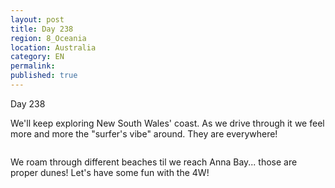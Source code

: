 ```yaml
---
layout: post
title: Day 238
region: 8_Oceania
location: Australia
category: EN
permalink:
published: true
---
```


Day 238

We'll keep exploring New South Wales' coast. As we drive through it we feel more and more the "surfer's vibe" around. They are everywhere!

<p><a
href="https://lh3.googleusercontent.com/m7zK9uAeurfrDxr7l7-2hUzdNkPW1agb-Wx987DbM4hJc4A9wiLzGK79PR41Ker7aOnR2bqWgl_uU3wGXnrBm47BLAAiSvpqe_KpMxmIw4BmWyeqBNqPMG049WgViUJt1ywfdJnuDgtuouu0a8W39T0mWmFDhI8s-CEuOcBZ7HVGXfo2slMCZVCBRnIzOvlle-qZMTxYKtaOYh3UOPB-Q-jfAVQiX_BcAZcgiVcTm02fAxXsH_FfaAd4J_ARSWO59XUWcV29S14ykxnao-gxmjYsPXK3LuMghTfOlCyv2GHV6R9bTO-R4t0_qoaB_97V9NkJT988lrAcsSy8K-42da0B0Ipb9FEykHM3CmItv9_0-D5cdUPkggIf5K6raMvLThWVxJQFTTBV2baKMVFGzGG3V_zZBrIeG3sT2UfVguWNBkE-0Z9Gaha-uap0VhNmCjVZ3ylC3XcTGdUxTUyVw_elju7IBO0wMgxBSPrsHtl7NZcplu94NdvVT5doD9YyGgAur3U80tsQxDubYYqezvwgvGnU3c-j3yzdSnENKICUZBgcK1pBsSaEn9kTii-CiskdJVvQEBd9Gck9CCQBnqXkthOz4xU3E-eAKGfr9qALBtRlG4Eb3rT1wmHMcqCOEIvcGtqL07gezaAopg-XniOI5EpPbzDSHsdqn_B9oeYrWpTR-D8BJ_IHoAbQhO1ZPYkL23DEYsUOUDrrTXqQwaDc=w804-h603-no"><img 
src="https://lh3.googleusercontent.com/m7zK9uAeurfrDxr7l7-2hUzdNkPW1agb-Wx987DbM4hJc4A9wiLzGK79PR41Ker7aOnR2bqWgl_uU3wGXnrBm47BLAAiSvpqe_KpMxmIw4BmWyeqBNqPMG049WgViUJt1ywfdJnuDgtuouu0a8W39T0mWmFDhI8s-CEuOcBZ7HVGXfo2slMCZVCBRnIzOvlle-qZMTxYKtaOYh3UOPB-Q-jfAVQiX_BcAZcgiVcTm02fAxXsH_FfaAd4J_ARSWO59XUWcV29S14ykxnao-gxmjYsPXK3LuMghTfOlCyv2GHV6R9bTO-R4t0_qoaB_97V9NkJT988lrAcsSy8K-42da0B0Ipb9FEykHM3CmItv9_0-D5cdUPkggIf5K6raMvLThWVxJQFTTBV2baKMVFGzGG3V_zZBrIeG3sT2UfVguWNBkE-0Z9Gaha-uap0VhNmCjVZ3ylC3XcTGdUxTUyVw_elju7IBO0wMgxBSPrsHtl7NZcplu94NdvVT5doD9YyGgAur3U80tsQxDubYYqezvwgvGnU3c-j3yzdSnENKICUZBgcK1pBsSaEn9kTii-CiskdJVvQEBd9Gck9CCQBnqXkthOz4xU3E-eAKGfr9qALBtRlG4Eb3rT1wmHMcqCOEIvcGtqL07gezaAopg-XniOI5EpPbzDSHsdqn_B9oeYrWpTR-D8BJ_IHoAbQhO1ZPYkL23DEYsUOUDrrTXqQwaDc=w804-h603-no" class="oversize" alt=""></a></p>

We roam through different beaches til we reach Anna Bay... those are proper dunes! Let's have some fun with the 4W!

<p><a
href="https://lh3.googleusercontent.com/1tcyKvMOnnp3QUMBnvSaSI_3oQ_-Q_EBxeHMIOjD9hIwB0lDB3u-bH1V7_wPmVWf0FEJJanV9O9KYzGs7iDzFRdjHW8_0Ei1UzRBh7oFwfmoJEzJ9a-AJqnm_FDw_BzMadnV9tAjwJjgPh-KiUioqOrcMYteYVVTP0CYKZRXafG9sYkxZNStvIKxuSWSa-242s9Cwn022zjlUarzyJPV2jaNS6pinCvxAHbK9cqUduxl6fEV2L_2SLg1OP2r8WIXwkOpDpYDyH_3lA7kLdudYmp7WIfSZxjLvEpCaxUG_rj2yzwUWsn_QteQFEdy9hDiXZz5piFBwsdbZB5XdMOfFINa3uPv_x2_nduWiQMnngwvOpOUsV4V-SfPMZ7Rr2HeD8Ati3aKiXh6p1dc5HnroI1aXWfi_LEyLI1L7hExGnhvfaYNxqiQymzfCxX-ZWraNKAhtmz-5VTSOSkES7ESJNR8_tjAREFw7xN6wn7E3vqebxaCTYQi9Yne7p1m1hjZ1GU1knOKF2sdvNUCJbcJstkoivAjEJNT4WmejXanc9DNg5EWsVui_-InqxONMthIeJh5ux54z2ipQDpBWMSf7bTZKQhaxSK5wfRKmzu5Z_yoHcjqhHt--0dehxgNRFo-m-WE4g2bof9Y-P9yj8RD0aH1_rLus7whyNw_4WVWD5i1f0xMQiHskGneZtA6XOuqplov51WAY_lHv8Apn4WdTazj=w1072-h603-k-no"><img 
src="https://lh3.googleusercontent.com/1tcyKvMOnnp3QUMBnvSaSI_3oQ_-Q_EBxeHMIOjD9hIwB0lDB3u-bH1V7_wPmVWf0FEJJanV9O9KYzGs7iDzFRdjHW8_0Ei1UzRBh7oFwfmoJEzJ9a-AJqnm_FDw_BzMadnV9tAjwJjgPh-KiUioqOrcMYteYVVTP0CYKZRXafG9sYkxZNStvIKxuSWSa-242s9Cwn022zjlUarzyJPV2jaNS6pinCvxAHbK9cqUduxl6fEV2L_2SLg1OP2r8WIXwkOpDpYDyH_3lA7kLdudYmp7WIfSZxjLvEpCaxUG_rj2yzwUWsn_QteQFEdy9hDiXZz5piFBwsdbZB5XdMOfFINa3uPv_x2_nduWiQMnngwvOpOUsV4V-SfPMZ7Rr2HeD8Ati3aKiXh6p1dc5HnroI1aXWfi_LEyLI1L7hExGnhvfaYNxqiQymzfCxX-ZWraNKAhtmz-5VTSOSkES7ESJNR8_tjAREFw7xN6wn7E3vqebxaCTYQi9Yne7p1m1hjZ1GU1knOKF2sdvNUCJbcJstkoivAjEJNT4WmejXanc9DNg5EWsVui_-InqxONMthIeJh5ux54z2ipQDpBWMSf7bTZKQhaxSK5wfRKmzu5Z_yoHcjqhHt--0dehxgNRFo-m-WE4g2bof9Y-P9yj8RD0aH1_rLus7whyNw_4WVWD5i1f0xMQiHskGneZtA6XOuqplov51WAY_lHv8Apn4WdTazj=w1072-h603-k-no" class="oversize" alt=""></a></p>

<p><a
href="https://lh3.googleusercontent.com/mJ3RxghkViBfqXhtGfxxKsWAcOUAzHbhX0cEwrNVkZzQ3q5Rd2D0mJ33jXANtOAGipiW13eiECJlFdZMDF9z_ZQdgQNiVXQasAGtxESaoLP9fcL5WxB8S7z9WHEYf1uOZkDfFvtCcfeqlsTvnQOorx1o1NNjCTn8eE2QockTUE-NeZbpA96ZoRyBsuqrfIH3PDNnVldatoZAZoQBlpZbFSSiZct03FkayGEBHR1YQqn3KicOQbnLdkKhXfoAdpcUs1yaR049BozrhOm5M8vO0XR9WDwi-vwqsIpxxfHyC7lnpIL7VlRTh4NaKV2k6BYWlYAo013IpxBQEq3FU2EdVDz2SHrHscJ5FG9zgoa0SI17tb4r3aKMX9yD7NH4-Upjbf36YjDGNY6yoywmsHHeexelJIdYoew4XeTSLX7OJthZIV6JgX0Vgzgwrn5iMi6rPdI6CttofsAmVAMkR6SbHkDj5UCAU8F3aBY4c3pclUD3wfekB0He-aw0Kheht7uHI8RNlPRYUStwMPIzd1r7HCtkPaSAenNRB48ZE9JgnlUVSbUxPhbwFjpAimCRy37Jwp_ZCVrYMKlpVuL0_g6KX1AykG3Y2rBKfbGsLHBjidWUWTM1CHshsCE0Lb1IhOfWvx1oFK8TNIaHc53GdY5H7iYoAu3N2uz4IpOxdS5hp6e5brnPTSfaFNKd4zKQeHv2c2Ps1BJYe3IRLc0HMMoYcYZU=w804-h603-no"><img 
src="https://lh3.googleusercontent.com/mJ3RxghkViBfqXhtGfxxKsWAcOUAzHbhX0cEwrNVkZzQ3q5Rd2D0mJ33jXANtOAGipiW13eiECJlFdZMDF9z_ZQdgQNiVXQasAGtxESaoLP9fcL5WxB8S7z9WHEYf1uOZkDfFvtCcfeqlsTvnQOorx1o1NNjCTn8eE2QockTUE-NeZbpA96ZoRyBsuqrfIH3PDNnVldatoZAZoQBlpZbFSSiZct03FkayGEBHR1YQqn3KicOQbnLdkKhXfoAdpcUs1yaR049BozrhOm5M8vO0XR9WDwi-vwqsIpxxfHyC7lnpIL7VlRTh4NaKV2k6BYWlYAo013IpxBQEq3FU2EdVDz2SHrHscJ5FG9zgoa0SI17tb4r3aKMX9yD7NH4-Upjbf36YjDGNY6yoywmsHHeexelJIdYoew4XeTSLX7OJthZIV6JgX0Vgzgwrn5iMi6rPdI6CttofsAmVAMkR6SbHkDj5UCAU8F3aBY4c3pclUD3wfekB0He-aw0Kheht7uHI8RNlPRYUStwMPIzd1r7HCtkPaSAenNRB48ZE9JgnlUVSbUxPhbwFjpAimCRy37Jwp_ZCVrYMKlpVuL0_g6KX1AykG3Y2rBKfbGsLHBjidWUWTM1CHshsCE0Lb1IhOfWvx1oFK8TNIaHc53GdY5H7iYoAu3N2uz4IpOxdS5hp6e5brnPTSfaFNKd4zKQeHv2c2Ps1BJYe3IRLc0HMMoYcYZU=w804-h603-no" class="oversize" alt=""></a></p>

<p><a
href="https://lh3.googleusercontent.com/SdH0pUuQKSEJADkjx7M2NFpQVEraxtGmz72Mzs6HcnaAzSqW_cNoy0Eic4d9HAe4_kHaZa_L70KJqby0T5pzLiu4SgH4GTdK5XsPO9kDG2FPwO7-UfILGQVBuIvxmIxyADQUKXjCYzKTpFTFAMMrKJYH90EKEEkbPlUn_4CzkLKNU9dL_Es3zVOt71ApyYYwXobiJbS_mYWjvXZLh6rGrNCMSKBdTEboLtgGKjjeAEZKxoCDkZ2ZZFl0o7Cw8InF7Gtv9q9nDrhAxx377EuzaD-bMW_yPh7G8JBzh2FJKQBfGAPxgGdTWWuXmScuVvgcMOOrQHyQCgYHGpwxGPSanrm5VqRIduJw29OERmfr82s_LvdTJ3AwTRflAxqcK5S5kInmQEfas9GOj3uDP90i6Sbn1Yq8hzs4iEHpVJQLy-sjbQSv74Eq-VuvWY4cO9ClVTRM2eKZMC7_L4jSjO812ha7VhoMksW2R0i1mAAipk7bxsOFz1CBdyNHqRjJ_OMg5uxp_AuDCVkthkYgn8nw9oHW5o-UsqPbYBKx3whdtA3v89RZ1ZrVB-AxNLhB942qyAsOp_yrfx1M6C64jAWTperuWrBUZ_nEkOhDtCxRbfb4mOCBjtaStskkPtYMFYif-ynGJ7o4xZcICtDB-8poxMF3_T9nuQdpPMV4VjMmvg3Wv95AcrkCi8DPw686DYgXXmvJHj62z3k7cF4ghCVMobBR=w804-h603-no"><img 
src="https://lh3.googleusercontent.com/SdH0pUuQKSEJADkjx7M2NFpQVEraxtGmz72Mzs6HcnaAzSqW_cNoy0Eic4d9HAe4_kHaZa_L70KJqby0T5pzLiu4SgH4GTdK5XsPO9kDG2FPwO7-UfILGQVBuIvxmIxyADQUKXjCYzKTpFTFAMMrKJYH90EKEEkbPlUn_4CzkLKNU9dL_Es3zVOt71ApyYYwXobiJbS_mYWjvXZLh6rGrNCMSKBdTEboLtgGKjjeAEZKxoCDkZ2ZZFl0o7Cw8InF7Gtv9q9nDrhAxx377EuzaD-bMW_yPh7G8JBzh2FJKQBfGAPxgGdTWWuXmScuVvgcMOOrQHyQCgYHGpwxGPSanrm5VqRIduJw29OERmfr82s_LvdTJ3AwTRflAxqcK5S5kInmQEfas9GOj3uDP90i6Sbn1Yq8hzs4iEHpVJQLy-sjbQSv74Eq-VuvWY4cO9ClVTRM2eKZMC7_L4jSjO812ha7VhoMksW2R0i1mAAipk7bxsOFz1CBdyNHqRjJ_OMg5uxp_AuDCVkthkYgn8nw9oHW5o-UsqPbYBKx3whdtA3v89RZ1ZrVB-AxNLhB942qyAsOp_yrfx1M6C64jAWTperuWrBUZ_nEkOhDtCxRbfb4mOCBjtaStskkPtYMFYif-ynGJ7o4xZcICtDB-8poxMF3_T9nuQdpPMV4VjMmvg3Wv95AcrkCi8DPw686DYgXXmvJHj62z3k7cF4ghCVMobBR=w804-h603-no" class="oversize" alt=""></a></p>

<p><a
href="https://lh3.googleusercontent.com/tfIgJllRBG5E_CpNf86TJ9PNn7zraVBikZPiPonMVqyQqlAFmvWi90ollCwecM5MruRmh9HSGLfjWWkHbG-G4RcPBaYiHgE0Mz2PsS7OzNqTCCk6ZUDviscygxoxmKhDE5mMiPqdebYL3fFADup4KsL6f9C-mZ9msd_NwIe1fDdDrRqc_22Oshf9eeT5RJk5EvLyksiv_7n-50TchQn1oZH-YQRtQ-JNqNFSPnl_lxekntQ97f0210yqKW9tfXknMl2P0mCjKGhPLEgy-CYOrQwPn92DN2MiVKEApKKj93Qe6XLRoob6hCZSk5aCqiY9oMzSh62GoexQlskB3COiW2TbeaXjF7R1Mr7hdGwSkLUJr-Bf7QZB97NkOFB9hJPCdZGA-9_bSWbLvZCosd6-ol8hM98RdzOYFcyIKRlq9dQsxqiJQk7JiO1ZfnTtrgLoWRxsSm00VqPwzL7arwlYLCXyypfDtq_PGMfg8mJDIlgG-3AV48-aTQuuXogMyyFOxNvZdDeYYZqGoZBvhh8NDjxWoNcGGGcJ0qPGjiaX-c0BPT48FyfLFIzMTPQBaT-oxFgFohIjAV2ZGY8tu6zWgZxd8opSktT6zOjK_tByCGR6TC5B_XyWmKxx0uQDEVsq_1kfYInxIz86UXE3ZBQc73G7yIdpsdchu6ummKosVcn1_vcma7fu3Mrkps0_HDMvE3alEbHM4s4HSweaf4BTFv5-=w773-h603-no"><img 
src="cahttps://lh3.googleusercontent.com/tfIgJllRBG5E_CpNf86TJ9PNn7zraVBikZPiPonMVqyQqlAFmvWi90ollCwecM5MruRmh9HSGLfjWWkHbG-G4RcPBaYiHgE0Mz2PsS7OzNqTCCk6ZUDviscygxoxmKhDE5mMiPqdebYL3fFADup4KsL6f9C-mZ9msd_NwIe1fDdDrRqc_22Oshf9eeT5RJk5EvLyksiv_7n-50TchQn1oZH-YQRtQ-JNqNFSPnl_lxekntQ97f0210yqKW9tfXknMl2P0mCjKGhPLEgy-CYOrQwPn92DN2MiVKEApKKj93Qe6XLRoob6hCZSk5aCqiY9oMzSh62GoexQlskB3COiW2TbeaXjF7R1Mr7hdGwSkLUJr-Bf7QZB97NkOFB9hJPCdZGA-9_bSWbLvZCosd6-ol8hM98RdzOYFcyIKRlq9dQsxqiJQk7JiO1ZfnTtrgLoWRxsSm00VqPwzL7arwlYLCXyypfDtq_PGMfg8mJDIlgG-3AV48-aTQuuXogMyyFOxNvZdDeYYZqGoZBvhh8NDjxWoNcGGGcJ0qPGjiaX-c0BPT48FyfLFIzMTPQBaT-oxFgFohIjAV2ZGY8tu6zWgZxd8opSktT6zOjK_tByCGR6TC5B_XyWmKxx0uQDEVsq_1kfYInxIz86UXE3ZBQc73G7yIdpsdchu6ummKosVcn1_vcma7fu3Mrkps0_HDMvE3alEbHM4s4HSweaf4BTFv5-=w773-h603-noca" class="oversize" alt=""></a></p>

<p><a
href="https://lh3.googleusercontent.com/0-IUO3F0Y13E-f_sWUi8pDypvIfcX8vtLgxDWl4oeNUNJEMfWKq3Oq-qov4IUMhSHz9HLJ-MgxUl-uRSo_sMToDZls3gwfn0fc10JVTvZkMNBBiAIIRazwRS2znlrAjYLrcUbNnajidMNSM2zsLPV-2MDBZFEqL7RH6JKhuscorNryjCLR5qRmt1GA6c2Wiy9b6moXoZrEobJV2NBPB-MmpjHn1EgsSDnHeFGNylaguF4h0y0ao32_Kzck46q5kRBZzPt4QW3tMpAt3r2ySvNo5_yHlJN5quwYmr3lt3Zj1-IZrI5cjHquxOyM3bVe4bGFceiCcicT4J-_jb3BnXfqcDm-etIhGhOUbSpwHmGSsQUFligz3asMN7lwiieHMoWbt4mzWRiIbq0rxXHPyByAuB9sDhLoKr61XsFA_JLZyv0amHjznVdmuYB0ralDGyoBXKITTECmi9Oi7UpXShlbbCqecit9zJIvDh83hefkArcgZsNdkWayOIhb4ZHr8y3IXyp173-Jon6fzGlhycfqZoDxdCWUqPVd5GLsq13nJc12HMq9msi4152rHcob-OwPpMajO2lewOhHKnWKkB0aDMJcx_DC7y2XXbX19pIhR9p6oJtG2lj08GPHFTxu_REa7YNLQqOkhgkkXn3ixFVPbCqBk-OTxyZW-itmgKpfM7YYd5QSg6TCVUiePlBaWlzZzEjV2rM_m8gxs8KjKLLF9W=w804-h603-no"><img 
src="https://lh3.googleusercontent.com/0-IUO3F0Y13E-f_sWUi8pDypvIfcX8vtLgxDWl4oeNUNJEMfWKq3Oq-qov4IUMhSHz9HLJ-MgxUl-uRSo_sMToDZls3gwfn0fc10JVTvZkMNBBiAIIRazwRS2znlrAjYLrcUbNnajidMNSM2zsLPV-2MDBZFEqL7RH6JKhuscorNryjCLR5qRmt1GA6c2Wiy9b6moXoZrEobJV2NBPB-MmpjHn1EgsSDnHeFGNylaguF4h0y0ao32_Kzck46q5kRBZzPt4QW3tMpAt3r2ySvNo5_yHlJN5quwYmr3lt3Zj1-IZrI5cjHquxOyM3bVe4bGFceiCcicT4J-_jb3BnXfqcDm-etIhGhOUbSpwHmGSsQUFligz3asMN7lwiieHMoWbt4mzWRiIbq0rxXHPyByAuB9sDhLoKr61XsFA_JLZyv0amHjznVdmuYB0ralDGyoBXKITTECmi9Oi7UpXShlbbCqecit9zJIvDh83hefkArcgZsNdkWayOIhb4ZHr8y3IXyp173-Jon6fzGlhycfqZoDxdCWUqPVd5GLsq13nJc12HMq9msi4152rHcob-OwPpMajO2lewOhHKnWKkB0aDMJcx_DC7y2XXbX19pIhR9p6oJtG2lj08GPHFTxu_REa7YNLQqOkhgkkXn3ixFVPbCqBk-OTxyZW-itmgKpfM7YYd5QSg6TCVUiePlBaWlzZzEjV2rM_m8gxs8KjKLLF9W=w804-h603-no" class="oversize" alt=""></a></p>

<p><a
href="https://lh3.googleusercontent.com/ecUJtMcWG-QutEICK3_H2XWZMHOEcMv2I6xbprSKPihWKbvl2NvfgpHuiE5o3aiww0cOT9TBHegtMswUZGvNZdwDJV7e1iFKd5K3urJ-5FEgSWIGQQZK9zVpYKulAFukD4lfsUtSYihGJXh6jyJySKyKnsDUuQrGEmtkR_BESjmxkq8hZmDkSHa8UkRA4oNYXYayuETqcdJ_KByg1ioPZJxNPEHgyQXrDOardRQcrluXqZRbW3EzuLolxGaGupWfHFqfDskAWP5eGaLdyF2PsSfJ1q8FaPj23chKc4DNirgvvqdodLcD6PjCNgl59I4-vgzVYujfQ7T4bU6rdQwR8I3_Dg2Cmmft0X6iLFgAXgLbKEffq5guAe7e_xAsW3r7zXUkIIO711gy52-9cnf5HlBgLC3PFX9eHBEQhrsKIcHdQddAYcGq5_-LaqXIYEuPHgMPaiCVfaQp2F9boLO799RXY2eJ0WdEqxgI9cX32R-riheuhEICR8jHUJo_5zXc7Mf0l0AoGq8Kj-nvqvJiOPGI9Gxc7otkBuuwQei6Qg8MmqCK5N3yimqtKztY2jcxbCiK6SzWYmEec2nwvUlII2PyAh46FOYKbXZRxaGalLEt86mm0gX332WiWS5-zp8cWlWrtqqzwYtVAoaWX7qWAE-iQKtFCtcSeFdcg3WYy2WQGsmBAEhyr0oxWsNZvNqszxfd3SLKaPSt9f_Mm6YBxmSV=w804-h603-no"><img 
src="https://lh3.googleusercontent.com/ecUJtMcWG-QutEICK3_H2XWZMHOEcMv2I6xbprSKPihWKbvl2NvfgpHuiE5o3aiww0cOT9TBHegtMswUZGvNZdwDJV7e1iFKd5K3urJ-5FEgSWIGQQZK9zVpYKulAFukD4lfsUtSYihGJXh6jyJySKyKnsDUuQrGEmtkR_BESjmxkq8hZmDkSHa8UkRA4oNYXYayuETqcdJ_KByg1ioPZJxNPEHgyQXrDOardRQcrluXqZRbW3EzuLolxGaGupWfHFqfDskAWP5eGaLdyF2PsSfJ1q8FaPj23chKc4DNirgvvqdodLcD6PjCNgl59I4-vgzVYujfQ7T4bU6rdQwR8I3_Dg2Cmmft0X6iLFgAXgLbKEffq5guAe7e_xAsW3r7zXUkIIO711gy52-9cnf5HlBgLC3PFX9eHBEQhrsKIcHdQddAYcGq5_-LaqXIYEuPHgMPaiCVfaQp2F9boLO799RXY2eJ0WdEqxgI9cX32R-riheuhEICR8jHUJo_5zXc7Mf0l0AoGq8Kj-nvqvJiOPGI9Gxc7otkBuuwQei6Qg8MmqCK5N3yimqtKztY2jcxbCiK6SzWYmEec2nwvUlII2PyAh46FOYKbXZRxaGalLEt86mm0gX332WiWS5-zp8cWlWrtqqzwYtVAoaWX7qWAE-iQKtFCtcSeFdcg3WYy2WQGsmBAEhyr0oxWsNZvNqszxfd3SLKaPSt9f_Mm6YBxmSV=w804-h603-no" class="oversize" alt=""></a></p>
